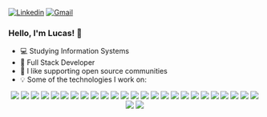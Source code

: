 [![Linkedin](https://img.shields.io/badge/-LinkedIn-blue?style=flat&logo=Linkedin&logoColor=white)](https://www.linkedin.com/in/lucasfernandesprogrammer/)
[![Gmail](https://img.shields.io/badge/-Gmail-c14438?style=flat&logo=Gmail&logoColor=white)](mailto:lucasfernandesprogrammer@gmail.com)



### Hello, I'm Lucas! 👋

- :computer: Studying Information Systems
- :blue_book: Full Stack Developer
- :metal: I like supporting open source communities
- :bulb: Some of the technologies I work on:

<div align="center">
  <img src="https://img.shields.io/badge/c%23-%2320232a.svg?style=for-the-badge&logo=c-sharp&logoColor=white">
  <img src="https://img.shields.io/badge/.NET-%2320232a.svg?style=for-the-badge&logo=dotnet&logoColor=white">
  <img src="https://img.shields.io/badge/javascript-%2320232a.svg?style=for-the-badge&logo=javascript&logoColor=white">
  <img src="https://img.shields.io/badge/TypeScript-%2320232a.svg?style=for-the-badge&logo=TypeScript&logoColor=white">
  <img src="https://img.shields.io/badge/node-%2320232a.svg?style=for-the-badge&logo=nodejs&logoColor=white">
  <img src="https://img.shields.io/badge/svelte-%2320232a.svg?style=for-the-badge&logo=svelte&logoColor=white">
  <img src="https://img.shields.io/badge/bootstrap-%2320232a.svg?style=for-the-badge&logo=bootstrap&logoColor=white">
  <img src="https://img.shields.io/badge/react-%2320232a.svg?style=for-the-badge&logo=react&logoColor=white">
  <img src="https://img.shields.io/badge/react native-%2320232a.svg?style=for-the-badge&logo=react&logoColor=white">
  <img src="https://img.shields.io/badge/flutter-%2320232a.svg?style=for-the-badge&logo=flutter&logoColor=white">
  <img src="https://img.shields.io/badge/nextjs-%2320232a.svg?style=for-the-badge&logo=nextjs&logoColor=white">
  <img src="https://img.shields.io/badge/angular-%2320232a.svg?style=for-the-badge&logo=angular&logoColor=white">
  <img src="https://img.shields.io/badge/angularjs-%2320232a.svg?style=for-the-badge&logo=angularjs&logoColor=white">
  <img src="https://img.shields.io/badge/vue.js-%2320232a.svg?style=for-the-badge&logo=vue.js&logoColor=white">
  <img src="https://img.shields.io/badge/java-%2320232a.svg?style=for-the-badge&logo=java&logoColor=white">
  <img src="https://img.shields.io/badge/python-%2320232a.svg?style=for-the-badge&logo=python&logoColor=white">
  <img src="https://img.shields.io/badge/kotlin-%2320232a.svg?style=for-the-badge&logo=kotlin&logoColor=white">
  <img src="https://img.shields.io/badge/mysql-%2320232a.svg?style=for-the-badge&logo=mysql&logoColor=white">
  <img src="https://img.shields.io/badge/MongoDB-%2320232a.svg?style=for-the-badge&logo=mongodb&logoColor=white">
  <img src="https://img.shields.io/badge/html5-%2320232a.svg?style=for-the-badge&logo=html5&logoColor=white">
  <img src="https://img.shields.io/badge/css3-%2320232a.svg?style=for-the-badge&logo=css3&logoColor=white">
  <img src="https://img.shields.io/badge/git-%2320232a.svg?style=for-the-badge&logo=git&logoColor=white">
  <img src="https://img.shields.io/badge/ubuntu-%2320232a.svg?style=for-the-badge&logo=ubuntu&logoColor=white">
  <img src="https://img.shields.io/badge/windows-%2320232a.svg?style=for-the-badge&logo=windows&logoColor=white">
  <img src="https://img.shields.io/badge/aws-%2320232a.svg?style=for-the-badge&logo=aws&logoColor=white">
  <img src="https://img.shields.io/badge/figma-%2320232a.svg?style=for-the-badge&logo=figma&logoColor=white">
  <img src="https://img.shields.io/badge/adobexd-%2320232a.svg?style=for-the-badge&logo=adobexd&logoColor=white">
<div>
